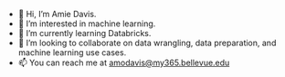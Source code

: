 - 👋 Hi, I’m Amie Davis.
- 👀 I’m interested in machine learning.
- 🌱 I’m currently learning Databricks.
- 💞️ I’m looking to collaborate on data wrangling, data preparation, and machine learning use cases.
- 📫 You can reach me at amodavis@my365.bellevue.edu

<!---
amodavis/amodavis is a ✨ special ✨ repository because its `README.md` (this file) appears on your GitHub profile.
You can click the Preview link to take a look at your changes.
--->
